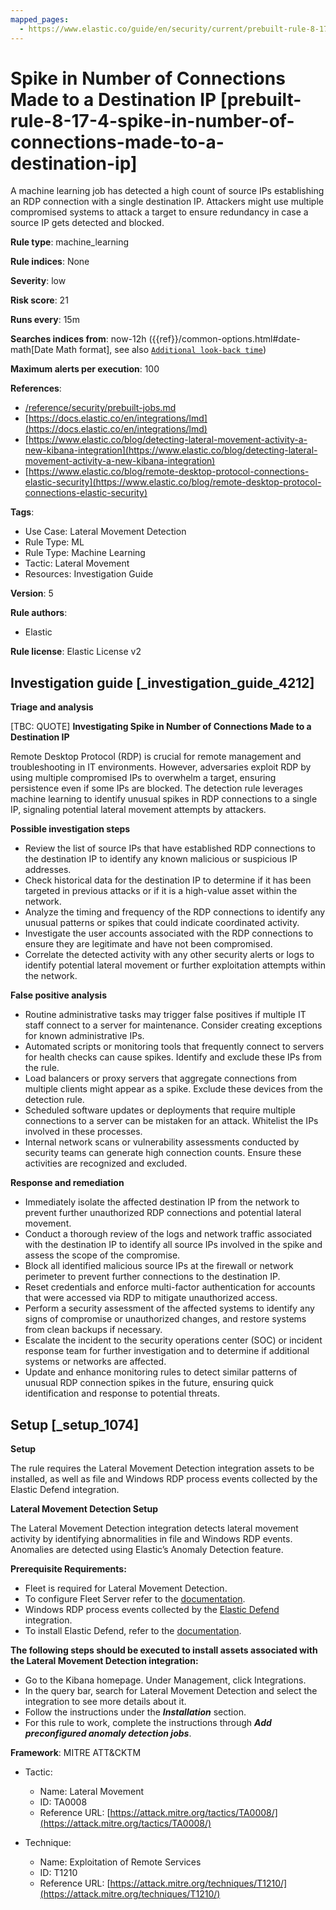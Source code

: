```yaml
---
mapped_pages:
  - https://www.elastic.co/guide/en/security/current/prebuilt-rule-8-17-4-spike-in-number-of-connections-made-to-a-destination-ip.html
---
```


# Spike in Number of Connections Made to a Destination IP [prebuilt-rule-8-17-4-spike-in-number-of-connections-made-to-a-destination-ip]

A machine learning job has detected a high count of source IPs establishing an RDP connection with a single destination IP. Attackers might use multiple compromised systems to attack a target to ensure redundancy in case a source IP gets detected and blocked.

**Rule type**: machine_learning

**Rule indices**: None

**Severity**: low

**Risk score**: 21

**Runs every**: 15m

**Searches indices from**: now-12h ({{ref}}/common-options.html#date-math[Date Math format], see also [`Additional look-back time`](docs-content://solutions/security/detect-and-alert/create-detection-rule.md#rule-schedule))

**Maximum alerts per execution**: 100

**References**:

* [/reference/security/prebuilt-jobs.md](/reference/prebuilt-jobs.md)
* [https://docs.elastic.co/en/integrations/lmd](https://docs.elastic.co/en/integrations/lmd)
* [https://www.elastic.co/blog/detecting-lateral-movement-activity-a-new-kibana-integration](https://www.elastic.co/blog/detecting-lateral-movement-activity-a-new-kibana-integration)
* [https://www.elastic.co/blog/remote-desktop-protocol-connections-elastic-security](https://www.elastic.co/blog/remote-desktop-protocol-connections-elastic-security)

**Tags**:

* Use Case: Lateral Movement Detection
* Rule Type: ML
* Rule Type: Machine Learning
* Tactic: Lateral Movement
* Resources: Investigation Guide

**Version**: 5

**Rule authors**:

* Elastic

**Rule license**: Elastic License v2

## Investigation guide [_investigation_guide_4212]

**Triage and analysis**

[TBC: QUOTE]
**Investigating Spike in Number of Connections Made to a Destination IP**

Remote Desktop Protocol (RDP) is crucial for remote management and troubleshooting in IT environments. However, adversaries exploit RDP by using multiple compromised IPs to overwhelm a target, ensuring persistence even if some IPs are blocked. The detection rule leverages machine learning to identify unusual spikes in RDP connections to a single IP, signaling potential lateral movement attempts by attackers.

**Possible investigation steps**

* Review the list of source IPs that have established RDP connections to the destination IP to identify any known malicious or suspicious IP addresses.
* Check historical data for the destination IP to determine if it has been targeted in previous attacks or if it is a high-value asset within the network.
* Analyze the timing and frequency of the RDP connections to identify any unusual patterns or spikes that could indicate coordinated activity.
* Investigate the user accounts associated with the RDP connections to ensure they are legitimate and have not been compromised.
* Correlate the detected activity with any other security alerts or logs to identify potential lateral movement or further exploitation attempts within the network.

**False positive analysis**

* Routine administrative tasks may trigger false positives if multiple IT staff connect to a server for maintenance. Consider creating exceptions for known administrative IPs.
* Automated scripts or monitoring tools that frequently connect to servers for health checks can cause spikes. Identify and exclude these IPs from the rule.
* Load balancers or proxy servers that aggregate connections from multiple clients might appear as a spike. Exclude these devices from the detection rule.
* Scheduled software updates or deployments that require multiple connections to a server can be mistaken for an attack. Whitelist the IPs involved in these processes.
* Internal network scans or vulnerability assessments conducted by security teams can generate high connection counts. Ensure these activities are recognized and excluded.

**Response and remediation**

* Immediately isolate the affected destination IP from the network to prevent further unauthorized RDP connections and potential lateral movement.
* Conduct a thorough review of the logs and network traffic associated with the destination IP to identify all source IPs involved in the spike and assess the scope of the compromise.
* Block all identified malicious source IPs at the firewall or network perimeter to prevent further connections to the destination IP.
* Reset credentials and enforce multi-factor authentication for accounts that were accessed via RDP to mitigate unauthorized access.
* Perform a security assessment of the affected systems to identify any signs of compromise or unauthorized changes, and restore systems from clean backups if necessary.
* Escalate the incident to the security operations center (SOC) or incident response team for further investigation and to determine if additional systems or networks are affected.
* Update and enhance monitoring rules to detect similar patterns of unusual RDP connection spikes in the future, ensuring quick identification and response to potential threats.


## Setup [_setup_1074]

**Setup**

The rule requires the Lateral Movement Detection integration assets to be installed, as well as file and Windows RDP process events collected by the Elastic Defend integration.

**Lateral Movement Detection Setup**

The Lateral Movement Detection integration detects lateral movement activity by identifying abnormalities in file and Windows RDP events. Anomalies are detected using Elastic’s Anomaly Detection feature.

**Prerequisite Requirements:**

* Fleet is required for Lateral Movement Detection.
* To configure Fleet Server refer to the [documentation](docs-content://reference/ingestion-tools/fleet/fleet-server.md).
* Windows RDP process events collected by the [Elastic Defend](https://docs.elastic.co/en/integrations/endpoint) integration.
* To install Elastic Defend, refer to the [documentation](docs-content://solutions/security/configure-elastic-defend/install-elastic-defend.md).

**The following steps should be executed to install assets associated with the Lateral Movement Detection integration:**

* Go to the Kibana homepage. Under Management, click Integrations.
* In the query bar, search for Lateral Movement Detection and select the integration to see more details about it.
* Follow the instructions under the ***Installation*** section.
* For this rule to work, complete the instructions through ***Add preconfigured anomaly detection jobs***.

**Framework**: MITRE ATT&CKTM

* Tactic:

    * Name: Lateral Movement
    * ID: TA0008
    * Reference URL: [https://attack.mitre.org/tactics/TA0008/](https://attack.mitre.org/tactics/TA0008/)

* Technique:

    * Name: Exploitation of Remote Services
    * ID: T1210
    * Reference URL: [https://attack.mitre.org/techniques/T1210/](https://attack.mitre.org/techniques/T1210/)



